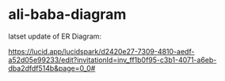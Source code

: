 # ali-baba-diagram
latset update of ER Diagram:

https://lucid.app/lucidspark/d2420e27-7309-4810-aedf-a52d05e99233/edit?invitationId=inv_ff1b0f95-c3b1-4071-a6eb-dba2dfdf514b&page=0_0#
